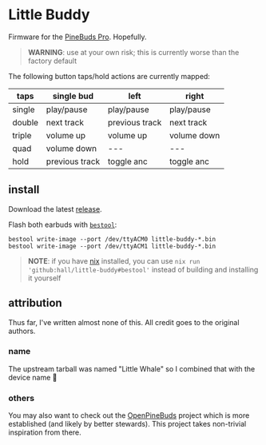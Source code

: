 # Little Buddy

Firmware for the [PineBuds Pro](https://wiki.pine64.org/wiki/PineBuds_Pro). Hopefully.

> **WARNING**: use at your own risk; this is currently worse than the factory default

The following button taps/hold actions are currently mapped:

| taps   | single bud     | left           | right       |
| ------ | -------------- | -------------- | ----------- |
| single | play/pause     | play/pause     | play/pause  |
| double | next track     | previous track | next track  |
| triple | volume up      | volume up      | volume down |
| quad   | volume down    | ---            | ---         |
| hold   | previous track | toggle anc     | toggle anc  |

## install

Download the latest [release](https://github.com/hall/little-buddy/releases).

Flash both earbuds with [`bestool`](https://github.com/Ralim/bestool):

    bestool write-image --port /dev/ttyACM0 little-buddy-*.bin
    bestool write-image --port /dev/ttyACM1 little-buddy-*.bin

> **NOTE**: if you have [nix](https://nixos.org/download.html) installed, you can use `nix run 'github:hall/little-buddy#bestool'` instead of building and installing it yourself

## attribution

Thus far, I've written almost none of this.
All credit goes to the original authors.

### name

The upstream tarball was named "Little Whale" so I combined that with the device name :shrug:

### others

You may also want to check out the [OpenPineBuds](https://github.com/pine64/OpenPineBuds) project which is more established (and likely by better stewards).
This project takes non-trivial inspiration from there.
